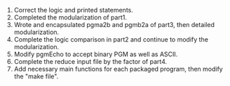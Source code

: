 1. Correct the logic and printed statements.
2. Completed the modularization of part1.
3. Wrote and encapsulated pgma2b and pgmb2a of part3, then detailed modularization.
4. Complete the logic comparison in part2 and continue to modify the modularization.
5. Modify pgmEcho to accept binary PGM as well as ASCII.
6. Complete the reduce input file by the factor of part4.
7. Add necessary main functions for each packaged program, then modify the "make file".